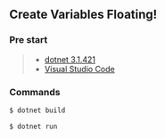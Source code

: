 ## Create Variables Floating!

### Pre start

> - [dotnet 3.1.421](https://dotnet.microsoft.com/en-us/download/dotnet/3.1 "Download dotnet 3.1.421")
> - [Visual Studio Code](https://code.visualstudio.com/ "Download Visual Studio Code")
### Commands

```bash
$ dotnet build

$ dotnet run
```